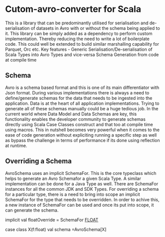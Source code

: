 # Cutom-avro-converter for Scala
This is a library that can be predominantly utilised for serialisation and de-serialisation of datasets in Avro with or without the schema being applied to it.
This library can be simply added as a dependency to perform custom implementation. Thereby reducing the need to write a lot of boilerplate code. This could well be extended to build similar marshalling capability for Parquet, Orc etc.
Key features -
  Generic Serialisation/De-serialisation of Scala Types into Avro Types and vice-versa
  Schema Generation from code at compile time

## Schema

Avro is a schema based format and this is one of its main differentiator with Json format. During various implementations there is always a need to define/generate schemas for the data that needs to be ingested into the application. Data is at the heart of all application implementations. Trying to generate all of these schemas manually could be a huge tedious job. In the current world where Data Model and Data Schemas are key, this functionality enables the developer community to generate schemas directly using Scala Case Classes construct and that too at compile time using macros.
This in nutshell becomes very powerful when it comes to the ease of code generation without expliciting running a specific step as well as bypass the challenge in terms of performance if its done using reflection at runtime.

## Overriding a Schema
AvroSchema uses an implicit SchemaFor. This is the core typeclass which helps to generate an Avro Schemafor a given Scala Type. A similar implementation can be done for a Java Type as well.
There are SchemaFor instances for all the common JDK and SDK Types.
For overriding a schema for a particular type, there is a need to bring into scope an implicit SchemaFor for the type that needs to be overridden.
In order to achive this, a new instance of SchemaFor can be used and once its put into scope, it can generate the schema.

implicit val floatOverride = SchemaFor [FLOAT](SchemaBuilder.builder.stringType)

case class X(f:float)
val schema =AvroSchema[X]
